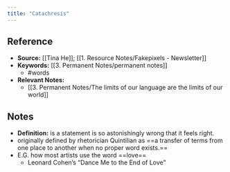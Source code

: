 ```yaml
---
title: "Catachresis"
---
```

## Reference
- **Source:** [[Tina He]]; [[1. Resource Notes/Fakepixels - Newsletter]]
- **Keywords:** [[3. Permanent Notes/permanent notes]]
	- #words 
- **Relevant Notes:**
	- [[3. Permanent Notes/The limits of our language are the limits of our world]]
## Notes
- **Definition:** is a statement is so astonishingly wrong that it feels right.
-  originally defined by rhetorician Quintilian as ==a transfer of terms from one place to another when no proper word exists.==
-  E.G. how most artists use the word ==love==
	-  Leonard Cohen’s “Dance Me to the End of Love”